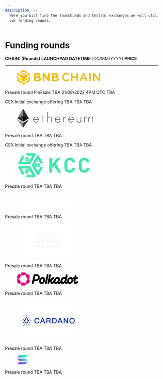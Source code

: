 ```yaml
---
description: >-
  Here you will find the launchpads and Central exchanges we will utilize for
  our funding rounds.
---
```


# Funding rounds

**CHAIN:  (Rounds)                                          LAUNCHPAD             DATETIME** (DD/MM/YYYY)    **PRICE**

****

<figure><img src=".gitbook/assets/logo_BNB_Chain (1).svg" alt=""><figcaption></figcaption></figure>

Presale round Pinksale                          TBA                          21/09/2022 4PM UTC                   TBA

CEX Initial exchange offering                TBA                         TBA                                                 TBA



<figure><img src=".gitbook/assets/ethereum (1).png" alt=""><figcaption></figcaption></figure>

Presale round                                        TBA                         TBA                                                   TBA

CEX Initial exchange offering               TBA                         TBA                                                   TBA



<figure><img src=".gitbook/assets/KuCoinCommunityChain_Green (1).png" alt=""><figcaption></figcaption></figure>

Presale round                                        TBA                        TBA                                                   TBA



<figure><img src=".gitbook/assets/fantom-logo-white (1).png" alt=""><figcaption></figcaption></figure>

Presale round                                        TBA                        TBA                                                  TBA



<figure><img src=".gitbook/assets/avalanche SS2 logo (1).png" alt=""><figcaption></figcaption></figure>

Presale round                                        TBA                        TBA                                                  TBA



<figure><img src=".gitbook/assets/logo-polkadot__1_-removebg-preview.png" alt=""><figcaption></figcaption></figure>

Presale round                                        TBA                       TBA                                                   TBA

<figure><img src=".gitbook/assets/cardano-og-logo__1_-removebg-preview.png" alt=""><figcaption></figcaption></figure>

Presale round                                       TBA                         TBA                                                  TBA



<figure><img src=".gitbook/assets/dark-horizontal.c3a5eb36 (1).png" alt=""><figcaption></figcaption></figure>

Presale round                                      TBA                          TBA                                                 TBA



